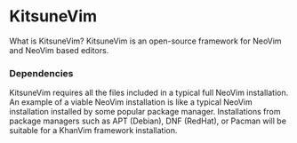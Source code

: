 # KitsuneVim
What is KitsuneVim? KitsuneVim is an open-source framework for NeoVim and NeoVim based editors.

### Dependencies
KitsuneVim requires all the files included in a typical full NeoVim installation. An example of a viable NeoVim installation is like a typical NeoVim installation installed by some popular package manager. Installations from package managers such as APT (Debian), DNF (RedHat), or Pacman will be suitable for a KhanVim framework installation.

